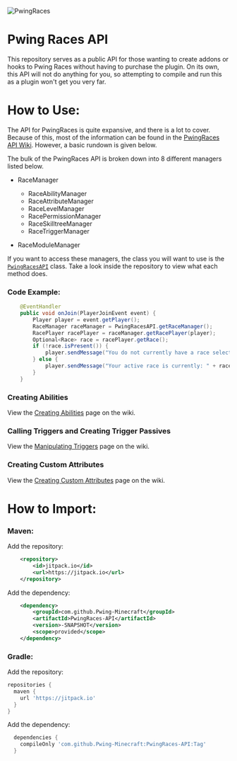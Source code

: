 ![PwingRaces](https://i.imgur.com/rPz6bf3.png)

Pwing Races API
==
This repository serves as a public API for those wanting to create addons or hooks to Pwing Races without having to purchase the plugin. 
On its own, this API will not do anything for you, so attempting to compile and run this as a plugin won't get you very far.

How to Use:
===
The API for PwingRaces is quite expansive, and there is a lot to cover. 
Because of this, most of the information can be found in the [PwingRaces API Wiki](https://github.com/Pwing-Minecraft/PwingRaces-API/wiki). However, a basic rundown is given below.

The bulk of the PwingRaces API is broken down into 8 different managers listed below.

* RaceManager
  * RaceAbilityManager
  * RaceAttributeManager
  * RaceLevelManager
  * RacePermissionManager
  * RaceSkilltreeManager
  * RaceTriggerManager
  
* RaceModuleManager

If you want to access these managers, the class you will want to use is the [`PwingRacesAPI`](https://github.com/Pwing-Minecraft/PwingRaces-API/blob/master/src/main/java/net/pwing/races/api/PwingRacesAPI.java) class.
Take a look inside the repository to view what each method does.

### Code Example:
```java
    @EventHandler
    public void onJoin(PlayerJoinEvent event) {
        Player player = event.getPlayer();
        RaceManager raceManager = PwingRacesAPI.getRaceManager();
        RacePlayer racePlayer = raceManager.getRacePlayer(player);
        Optional<Race> race = racePlayer.getRace();
        if (!race.isPresent()) {
            player.sendMessage("You do not currently have a race selected.");
        } else {
            player.sendMessage("Your active race is currently: " + racePlayer.getRace().get().getName());
        }
    }
```

### Creating Abilities
View the [Creating Abilities](https://github.com/Pwing-Minecraft/PwingRaces-API/wiki/Creating-Abilities) page on the wiki.

### Calling Triggers and Creating Trigger Passives
View the [Manipulating Triggers](https://github.com/Pwing-Minecraft/PwingRaces-API/wiki/Creating-Abilities) page on the wiki.

### Creating Custom Attributes
View the [Creating Custom Attributes](https://github.com/Pwing-Minecraft/PwingRaces-API/wiki/Creating-Custom-Attributes) page on the wiki.

How to Import:
===

### Maven:

Add the repository:
```xml
    <repository>
        <id>jitpack.io</id>
        <url>https://jitpack.io</url>
    </repository>
```

Add the dependency:
```xml
    <dependency>
        <groupId>com.github.Pwing-Minecraft</groupId>
        <artifactId>PwingRaces-API</artifactId>
        <version>-SNAPSHOT</version>
        <scope>provided</scope>
    </dependency>
```

### Gradle:

Add the repository:
```gradle
repositories {
  maven { 
    url 'https://jitpack.io' 
  }
}
```

Add the dependency:
```gradle
  dependencies {
    compileOnly 'com.github.Pwing-Minecraft:PwingRaces-API:Tag'
  }
```
